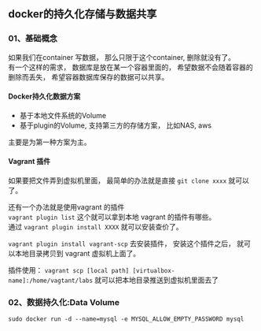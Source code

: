 ## docker的持久化存储与数据共享


### <div id="class04-01">01、基础概念</div>
如果我们在container 写数据， 那么只限于这个container, 删除就没有了。                   
有一个这样的需求， 数据库是放在某一个容器里面的， 希望数据不会随着容器的删除而丢失， 希望容器数据库保存的数据可以共享。 

#### Docker持久化数据方案
- 基于本地文件系统的Volume                           
- 基于plugin的Volume, 支持第三方的存储方案， 比如NAS, aws                           

主要是为第一种方案为主。


#### Vagrant 插件
如果要把文件弄到虚拟机里面， 最简单的办法就是直接 `git clone xxxx` 就可以了。                            

还有一个办法就是使用vagrant 的插件                       
`vagrant plugin list` 这个就可以拿到本地 vagrant 的插件有哪些。                   
通过 `vagrant plugin install XXXX` 就可以安装查价了。              

`vagrant plugin install vagrant-scp` 去安装插件， 安装这个插件之后， 就可以本地目录拷贝到 vagrant 虚拟机上面了。                        

插件使用： `vagrant scp [local path] [virtualbox-name]:/home/vagtant/labs` 就可以把本地目录推送到虚拟机里面去了

### <div id="class04-02">02、数据持久化:Data Volume</div>
`sudo docker run -d --name=mysql -e MYSQL_ALLOW_EMPTY_PASSWORD mysql`
